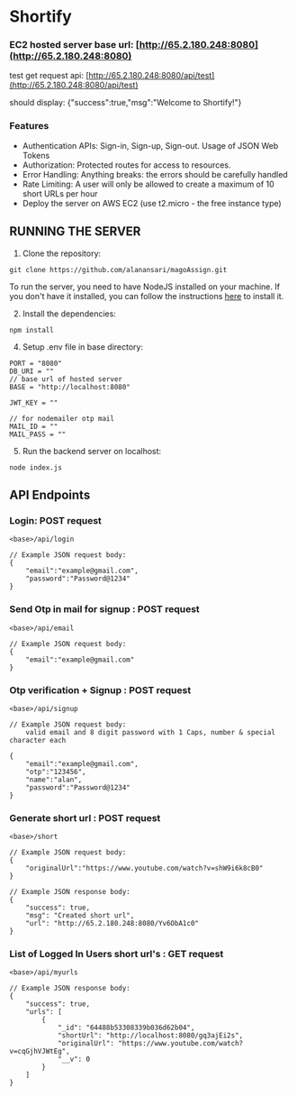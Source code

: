 # Shortify

### EC2 hosted server base url: [http://65.2.180.248:8080](http://65.2.180.248:8080)
 
test get request api: [http://65.2.180.248:8080/api/test](http://65.2.180.248:8080/api/test)

should display: {"success":true,"msg":"Welcome to Shortify!"}

### Features
- Authentication APIs: Sign-in, Sign-up, Sign-out. Usage of JSON Web Tokens
- Authorization: Protected routes for access to resources.
- Error Handling: Anything breaks: the errors should be carefully handled
- Rate Limiting: A user will only be allowed to create a maximum of 10 short URLs per hour
- Deploy the server on AWS EC2 (use t2.micro - the free instance type)


## RUNNING THE SERVER


1. Clone the repository:

```CMD
git clone https://github.com/alanansari/magoAssign.git
```
To run the server, you need to have NodeJS installed on your machine. If you don't have it installed, you can follow the instructions [here](https://nodejs.org/en//) to install it.



2. Install the dependencies: 

```CMD
npm install
```


4. Setup .env file in base directory:

```
PORT = "8080"
DB_URI = ""
// base url of hosted server
BASE = "http://localhost:8080"

JWT_KEY = ""

// for nodemailer otp mail
MAIL_ID = ""
MAIL_PASS = ""

```


5. Run the backend server on localhost:

```CMD
node index.js
```

## API Endpoints

### Login: POST request
```url
<base>/api/login
```
```
// Example JSON request body:
{
    "email":"example@gmail.com",
    "password":"Password@1234"
}
```
### Send Otp in mail for signup : POST request
```url
<base>/api/email
```
```
// Example JSON request body:
{
    "email":"example@gmail.com"
}
```
### Otp verification + Signup : POST request
```url
<base>/api/signup
```
```
// Example JSON request body:
    valid email and 8 digit password with 1 Caps, number & special character each

{
    "email":"example@gmail.com",
    "otp":"123456",
    "name":"alan",
    "password":"Password@1234"
}
```
### Generate short url : POST request
```url
<base>/short
```
```
// Example JSON request body:
{
    "originalUrl":"https://www.youtube.com/watch?v=shW9i6k8cB0"
}
```
```
// Example JSON response body:
{
    "success": true,
    "msg": "Created short url",
    "url": "http://65.2.180.248:8080/Yv6ObA1c0"
}
```
### List of Logged In Users short url's : GET request
```url
<base>/api/myurls
```
```
// Example JSON response body:
{
    "success": true,
    "urls": [
        {
            "_id": "64488b53308339b036d62b04",
            "shortUrl": "http://localhost:8080/gq3ajEi2s",
            "originalUrl": "https://www.youtube.com/watch?v=cqGjhVJWtEg",
            "__v": 0
        }
    ]
}
```